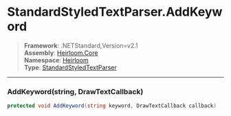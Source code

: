 # StandardStyledTextParser.AddKeyword

> **Framework**: .NETStandard,Version=v2.1  
> **Assembly**: [Heirloom.Core][0]  
> **Namespace**: [Heirloom][0]  
> **Type**: [StandardStyledTextParser][1]

--------------------------------------------------------------------------------

### AddKeyword(string, DrawTextCallback)

```cs
protected void AddKeyword(string keyword, DrawTextCallback callback)
```

[0]: ../Heirloom.Core.md
[1]: Heirloom.StandardStyledTextParser.md
